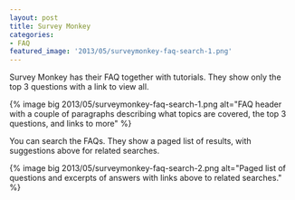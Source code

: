 ```yaml
---
layout: post
title: Survey Monkey
categories:
- FAQ
featured_image: '2013/05/surveymonkey-faq-search-1.png'
---
```

Survey Monkey has their FAQ together with tutorials. They show only the top 3 questions with a link to view all.

{% image big 2013/05/surveymonkey-faq-search-1.png alt="FAQ header with a couple of paragraphs describing what topics are covered, the top 3 questions, and links to more" %}

You can search the FAQs. They show a paged list of results, with suggestions above for related searches.

{% image big 2013/05/surveymonkey-faq-search-2.png alt="Paged list of questions and excerpts of answers with links above to related searches." %}